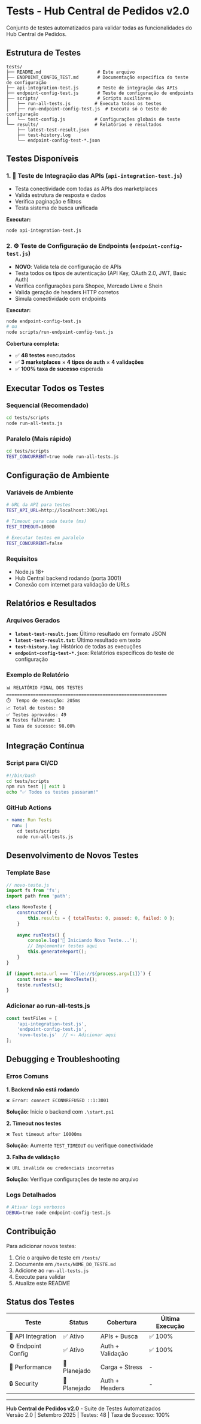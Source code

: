 # Tests - Hub Central de Pedidos v2.0

Conjunto de testes automatizados para validar todas as funcionalidades do Hub Central de Pedidos.

## Estrutura de Testes

```
tests/
├── README.md                     # Este arquivo
├── ENDPOINT_CONFIG_TEST.md       # Documentação específica do teste de configuração
├── api-integration-test.js       # Teste de integração das APIs
├── endpoint-config-test.js       # Teste de configuração de endpoints
├── scripts/                      # Scripts auxiliares
│   ├── run-all-tests.js         # Executa todos os testes
│   ├── run-endpoint-config-test.js  # Executa só o teste de configuração
│   └── test-config.js           # Configurações globais de teste
└── results/                     # Relatórios e resultados
    ├── latest-test-result.json
    ├── test-history.log
    └── endpoint-config-test-*.json
```

## Testes Disponíveis

### 1. 🔌 Teste de Integração das APIs (`api-integration-test.js`)
- Testa conectividade com todas as APIs dos marketplaces
- Valida estrutura de resposta e dados
- Verifica paginação e filtros
- Testa sistema de busca unificada

**Executar:**
```bash
node api-integration-test.js
```

### 2. ⚙️ Teste de Configuração de Endpoints (`endpoint-config-test.js`) 
- **NOVO**: Valida tela de configuração de APIs
- Testa todos os tipos de autenticação (API Key, OAuth 2.0, JWT, Basic Auth)
- Verifica configurações para Shopee, Mercado Livre e Shein
- Valida geração de headers HTTP corretos
- Simula conectividade com endpoints

**Executar:**
```bash
node endpoint-config-test.js
# ou
node scripts/run-endpoint-config-test.js
```

**Cobertura completa:**
- ✅ **48 testes** executados
- ✅ **3 marketplaces** × **4 tipos de auth** × **4 validações**
- ✅ **100% taxa de sucesso** esperada

## Executar Todos os Testes

### Sequencial (Recomendado)
```bash
cd tests/scripts
node run-all-tests.js
```

### Paralelo (Mais rápido)
```bash
cd tests/scripts
TEST_CONCURRENT=true node run-all-tests.js
```

## Configuração de Ambiente

### Variáveis de Ambiente
```bash
# URL da API para testes
TEST_API_URL=http://localhost:3001/api

# Timeout para cada teste (ms)
TEST_TIMEOUT=10000

# Executar testes em paralelo
TEST_CONCURRENT=false
```

### Requisitos
- Node.js 18+
- Hub Central backend rodando (porta 3001)
- Conexão com internet para validação de URLs

## Relatórios e Resultados

### Arquivos Gerados
- **`latest-test-result.json`**: Último resultado em formato JSON
- **`latest-test-result.txt`**: Último resultado em texto
- **`test-history.log`**: Histórico de todas as execuções
- **`endpoint-config-test-*.json`**: Relatórios específicos do teste de configuração

### Exemplo de Relatório
```
📊 RELATÓRIO FINAL DOS TESTES
============================================================
⏱️  Tempo de execução: 205ms
📈 Total de testes: 50
✅ Testes aprovados: 49
❌ Testes falharam: 1
📊 Taxa de sucesso: 98.00%
```

## Integração Contínua

### Script para CI/CD
```bash
#!/bin/bash
cd tests/scripts
npm run test || exit 1
echo "✅ Todos os testes passaram!"
```

### GitHub Actions
```yaml
- name: Run Tests
  run: |
    cd tests/scripts
    node run-all-tests.js
```

## Desenvolvimento de Novos Testes

### Template Base
```javascript
// novo-teste.js
import fs from 'fs';
import path from 'path';

class NovoTeste {
    constructor() {
        this.results = { totalTests: 0, passed: 0, failed: 0 };
    }
    
    async runTests() {
        console.log('🧪 Iniciando Novo Teste...');
        // Implementar testes aqui
        this.generateReport();
    }
}

if (import.meta.url === `file://${process.argv[1]}`) {
    const teste = new NovoTeste();
    teste.runTests();
}
```

### Adicionar ao run-all-tests.js
```javascript
const testFiles = [
    'api-integration-test.js',
    'endpoint-config-test.js',
    'novo-teste.js'  // <- Adicionar aqui
];
```

## Debugging e Troubleshooting

### Erros Comuns

**1. Backend não está rodando**
```
❌ Error: connect ECONNREFUSED ::1:3001
```
**Solução:** Inicie o backend com `.\start.ps1`

**2. Timeout nos testes**
```
❌ Test timeout after 10000ms
```
**Solução:** Aumente `TEST_TIMEOUT` ou verifique conectividade

**3. Falha de validação**
```
❌ URL inválida ou credenciais incorretas
```
**Solução:** Verifique configurações de teste no arquivo

### Logs Detalhados
```bash
# Ativar logs verbosos
DEBUG=true node endpoint-config-test.js
```

## Contribuição

Para adicionar novos testes:

1. Crie o arquivo de teste em `/tests/`
2. Documente em `/tests/NOME_DO_TESTE.md`
3. Adicione ao `run-all-tests.js`
4. Execute para validar
5. Atualize este README

## Status dos Testes

| Teste | Status | Cobertura | Última Execução |
|-------|--------|-----------|----------------|
| 🔌 API Integration | ✅ Ativo | APIs + Busca | ✅ 100% |
| ⚙️ Endpoint Config | ✅ Ativo | Auth + Validação | ✅ 100% |
| 🚀 Performance | 🔄 Planejado | Carga + Stress | - |
| 🔒 Security | 🔄 Planejado | Auth + Headers | - |

---

**Hub Central de Pedidos v2.0** - Suite de Testes Automatizados  
Versão 2.0 | Setembro 2025 | Testes: 48 | Taxa de Sucesso: 100%